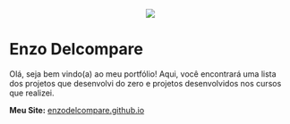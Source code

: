 <p align="center">
    <a href="https://enzodelcompare.github.io/" alt="Contributors">
        <img src="https://img.shields.io/badge/create-enzodelcompare-green" />
    </a>
</p>

# Enzo Delcompare

Olá, seja bem vindo(a) ao meu portfólio! Aqui, você encontrará uma lista dos projetos que desenvolvi do zero e projetos desenvolvidos nos cursos que realizei.

**Meu Site:** <a href="https://enzodelcompare.github.io/">enzodelcompare.github.io</a>
